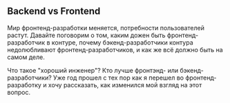 ## Backend vs Frontend

Мир фронтенд-разработки меняется, потребности пользователей растут. 
Давайте поговорим о том, каким дожен быть фронтенд-разработчик в контуре, 
почему бэкенд-разработчики контура недолюбливают фронтенд-разработчиков, 
и как же всё должно быть на самом деле.

Что такое "хороший инженер"? Кто лучше фронтэнд- или бэкенд-разработчики? 
Уже год прошел с тех пор как я перешел во фронтенд-разработку и хочу рассказать, 
как изменился мой взгляд на этот вопрос.